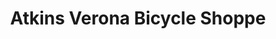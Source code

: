 ---
title: "Atkins Verona Bicycle Shoppe"
url: /verona/atkins-verona-bicycle-shoppe/
shop: bicycle
---